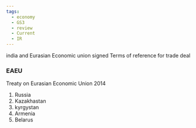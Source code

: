 ```yaml
---
tags:
  - economy
  - GS3
  - review
  - Current
  - IR
---
```

india and Eurasian Economic union signed Terms of reference for trade deal
### EAEU
Treaty on Eurasian Economic Union 2014
1. Russia
2. Kazakhastan
3. kyrgystan
4. Armenia
5. Belarus

